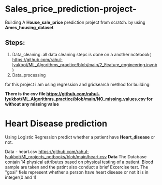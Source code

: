 # Sales_price_prediction-project-

Building A **House_sale_price** prediction project from scratch. by using **Ames_housing_dataset**

## Steps:
   1. Data_cleaning:
     all data cleaning steps is done on a another notebook( https://github.com/rahul-lyukbot/ML_Algorithms_practice/blob/main/2_Feature_engineering.ipynb )
   2. Data_processing
        
for this project i am using regression and gridsearch method for building


**There is the csv file https://github.com/rahul-lyukbot/ML_Algorithms_practice/blob/main/NO_missing_values.csv for without any missing value**


# Heart Disease prediction
Using Logistic Regression predict whether a patient have **Heart_disease** or not.

Data - heart.csv  https://github.com/rahul-lyukbot/Ml_projects_notbooks/blob/main/heart.csv
**Data**
The Database contain 14 physical attributes based on physical testing of a patient. Blood sample are taken and the patint also conduct a brief Excercise test. The "goal" fiels represent whether a person have heart disease or not it is in integer(0 and 1)
